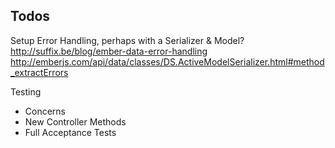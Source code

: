 Todos
-----

Setup Error Handling, perhaps with a Serializer & Model?
http://suffix.be/blog/ember-data-error-handling
http://emberjs.com/api/data/classes/DS.ActiveModelSerializer.html#method_extractErrors

Testing
- Concerns
- New Controller Methods
- Full Acceptance Tests